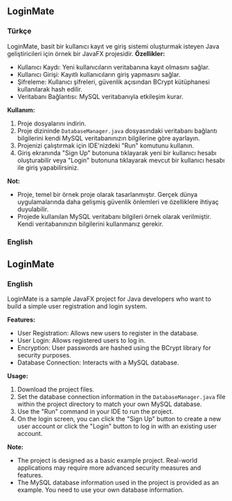 ## LoginMate

### Türkçe

LoginMate, basit bir kullanıcı kayıt ve giriş sistemi oluşturmak isteyen Java geliştiricileri için örnek bir JavaFX projesidir. 
**Özellikler:**

* Kullanıcı Kaydı: Yeni kullanıcıların veritabanına kayıt olmasını sağlar.
* Kullanıcı Girişi: Kayıtlı kullanıcıların giriş yapmasını sağlar.
* Şifreleme: Kullanıcı şifreleri, güvenlik açısından BCrypt kütüphanesi kullanılarak hash edilir.
* Veritabanı Bağlantısı: MySQL veritabanıyla etkileşim kurar.

**Kullanım:**

1. Proje dosyalarını indirin.
2. Proje dizininde `DatabaseManager.java` dosyasındaki veritabanı bağlantı bilgilerini kendi MySQL veritabanınızın bilgilerine göre ayarlayın.
3. Projenizi çalıştırmak için IDE'nizdeki "Run" komutunu kullanın.
4. Giriş ekranında "Sign Up" butonuna tıklayarak yeni bir kullanıcı hesabı oluşturabilir veya "Login" butonuna tıklayarak mevcut bir kullanıcı hesabı ile giriş yapabilirsiniz.

**Not:**

* Proje, temel bir örnek proje olarak tasarlanmıştır. Gerçek dünya uygulamalarında daha gelişmiş güvenlik önlemleri ve özelliklere ihtiyaç duyulabilir.
* Projede kullanılan MySQL veritabanı bilgileri örnek olarak verilmiştir. Kendi veritabanınızın bilgilerini kullanmanız gerekir.


### English

## LoginMate

### English

LoginMate is a sample JavaFX project for Java developers who want to build a simple user registration and login system. 

**Features:**

* User Registration: Allows new users to register in the database.
* User Login: Allows registered users to log in.
* Encryption: User passwords are hashed using the BCrypt library for security purposes.
* Database Connection: Interacts with a MySQL database.

**Usage:**

1. Download the project files.
2. Set the database connection information in the `DatabaseManager.java` file within the project directory to match your own MySQL database.
3. Use the "Run" command in your IDE to run the project.
4. On the login screen, you can click the "Sign Up" button to create a new user account or click the "Login" button to log in with an existing user account.

**Note:**

* The project is designed as a basic example project. Real-world applications may require more advanced security measures and features.
* The MySQL database information used in the project is provided as an example. You need to use your own database information.
